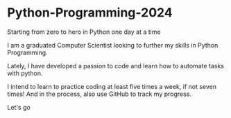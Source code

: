 # Python-Programming-2024
Starting from zero to hero in Python one day at a time

I am a graduated Computer Scientist looking to further my skills in Python Programming.

Lately, I have developed a passion to code and learn how to automate tasks with python.

I intend to learn to practice coding at least five times a week, if not seven times! And in the process, also use GitHub to track my progress.

Let's go

